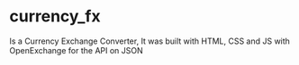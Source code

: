# currency_fx
Is a Currency Exchange Converter, It was built with HTML, CSS and JS with OpenExchange for the API on JSON
